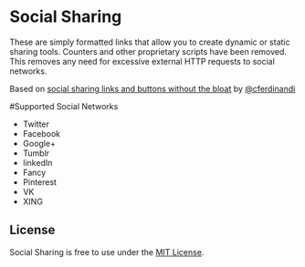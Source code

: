 # Social Sharing
These are simply formatted links that allow you to create dynamic or static sharing tools. Counters and other proprietary scripts have been removed. This removes any need for excessive external HTTP requests to social networks.

Based on [social sharing links and buttons without the bloat](https://github.com/cferdinandi/social-sharing) by [@cferdinandi](https://github.com/cferdinandi)

#Supported Social Networks
* Twitter
* Facebook
* Google+
* Tumblr
* linkedIn
* Fancy
* Pinterest
* VK
* XING

## License
Social Sharing is free to use under the [MIT License](http://gomakethings.com/mit/).
